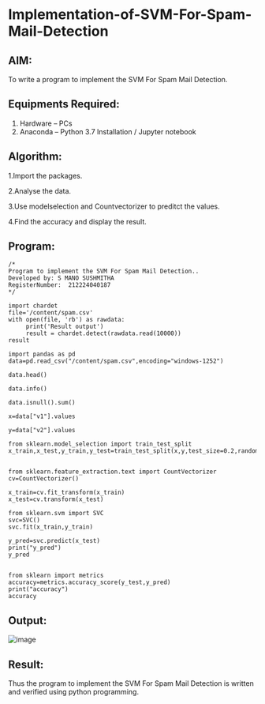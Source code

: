 # Implementation-of-SVM-For-Spam-Mail-Detection

## AIM:
To write a program to implement the SVM For Spam Mail Detection.

## Equipments Required:
1. Hardware – PCs
2. Anaconda – Python 3.7 Installation / Jupyter notebook

## Algorithm:

1.Import the packages. 

2.Analyse the data. 

3.Use modelselection and Countvectorizer to preditct the values. 

4.Find the accuracy and display the result.

## Program:
```
/*
Program to implement the SVM For Spam Mail Detection..
Developed by: S MANO SUSHMITHA
RegisterNumber:  212224040187
*/
 
import chardet
file='/content/spam.csv'
with open(file, 'rb') as rawdata:
     print('Result output')
     result = chardet.detect(rawdata.read(10000))
result

import pandas as pd
data=pd.read_csv("/content/spam.csv",encoding="windows-1252")

data.head()

data.info()

data.isnull().sum()

x=data["v1"].values

y=data["v2"].values

from sklearn.model_selection import train_test_split
x_train,x_test,y_train,y_test=train_test_split(x,y,test_size=0.2,random_state=0)


from sklearn.feature_extraction.text import CountVectorizer 
cv=CountVectorizer()

x_train=cv.fit_transform(x_train)
x_test=cv.transform(x_test)

from sklearn.svm import SVC
svc=SVC()
svc.fit(x_train,y_train)

y_pred=svc.predict(x_test)
print("y_pred")
y_pred


from sklearn import metrics
accuracy=metrics.accuracy_score(y_test,y_pred)
print("accuracy")
accuracy

```

## Output:

![image](https://github.com/user-attachments/assets/52053fab-d4b1-4fda-a801-423434dd6445)


## Result:
Thus the program to implement the SVM For Spam Mail Detection is written and verified using python programming.
